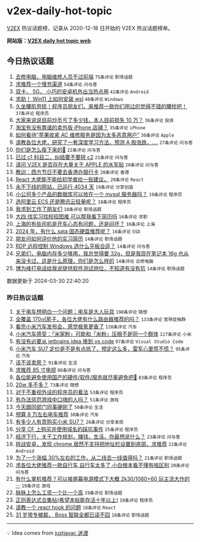 # v2ex-daily-hot-topic

[V2EX](https://www.v2ex.com/) 热议话题榜，记录从 2020-12-18 日开始的 V2EX 热议话题榜单。

**网站版：[V2EX daily hot topic web](https://boojack.github.io/v2ex-daily-hot-topic-web/)**

## 今日热议话题

<!-- TODAY BEGIN -->

1. [去修电脑，电脑维修人员干过前端](https://www.v2ex.com/t/1028319) `75条评论` `职场话题`
1. [求推荐一个慢充渠道](https://www.v2ex.com/t/1028309) `54条评论` `问与答`
1. [双卡， 5G， 小巧的安卓机外出当热点用](https://www.v2ex.com/t/1028299) `42条评论` `Android`
1. [求助！ Win11 上如何安装 wsl](https://www.v2ex.com/t/1028402) `40条评论` `Windows`
1. [久坐腰肌劳损！程序员朋友们，来推荐一款你们用过的觉得不错的腰枕吧！](https://www.v2ex.com/t/1028354) `37条评论` `程序员`
1. [大家来说说目前炒币亏了多少钱，本人目前损失 10 万？](https://www.v2ex.com/t/1028441) `36条评论` `投资`
1. [淘宝有没有靠谱的卖外版 iPhone 店铺？](https://www.v2ex.com/t/1028303) `35条评论` `iPhone`
1. [如何看待“苹果收紧 AC 维修服务是因为太多恶意用户”](https://www.v2ex.com/t/1028314) `30条评论` `Apple`
1. [请教各位大佬，研究了一套深度学习方法，预测 A 股涨跌，....](https://www.v2ex.com/t/1028472) `27条评论` `问与答`
1. [你们是怎么瘦下来的🤗](https://www.v2ex.com/t/1028463) `22条评论` `问与答`
1. [已过 c1 科目二，纠结要不要转 c2](https://www.v2ex.com/t/1028394) `21条评论` `问与答`
1. [请问 V2EX 是否存在大量关于 APPLE 的水军贴](https://www.v2ex.com/t/1028433) `20条评论` `问与答`
1. [教训：西方节日不要去香港办银行卡](https://www.v2ex.com/t/1028373) `20条评论` `香港`
1. [React 大佬能不能给初学者给一些建议。](https://www.v2ex.com/t/1028324) `20条评论` `React`
1. [永不下线的网站，已运行 4034 天](https://www.v2ex.com/t/1028439) `19条评论` `分享创造`
1. [小公司多个产品的数据库可以放在一个 mysql 服务器吗？](https://www.v2ex.com/t/1028395) `19条评论` `程序员`
1. [选阿里云 ECS 还是腾讯云轻量呢？](https://www.v2ex.com/t/1028452) `18条评论` `程序员`
1. [我求到工作了朋友们](https://www.v2ex.com/t/1028339) `18条评论` `职场话题`
1. [大四 找实习找校招困难 可以帮我看下简历吗](https://www.v2ex.com/t/1028449) `16条评论` `求职`
1. [上海的有些司机是开车心态有问题，还是闷坏？](https://www.v2ex.com/t/1028362) `16条评论` `上海`
1. [2024 年，有什么 sata 固态硬盘推荐呢？](https://www.v2ex.com/t/1028332) `16条评论` `SSD`
1. [朋友问如何评价他的实习简历](https://www.v2ex.com/t/1028420) `14条评论` `职场话题`
1. [RDP 远程控制 Windows 选什么平板合适？](https://www.v2ex.com/t/1028365) `14条评论` `问与答`
1. [兄弟们，电脑内存多少够用，我总觉得要 32g，但是我现在笔记本 16g 也从来没卡过，这是什么原理，你们是怎么样的](https://www.v2ex.com/t/1028356) `14条评论` `云修电脑`
1. [博为峰打电话给我说提供软件测试岗位，不知道有没有坑](https://www.v2ex.com/t/1028320) `14条评论` `职场话题`

数据更新于 2024-03-30 22:40:20

<!-- TODAY END -->

### 昨日热议话题

<!-- YESTERDAY BEGIN -->

1. [关于电车想明白一个问题：电车是大人玩具](https://www.v2ex.com/t/1027958) `198条评论` `随想`
1. [全覆盖 170㎡房子，各位大佬有什么路由器推荐的吗？](https://www.v2ex.com/t/1027973) `133条评论` `宽带症候群`
1. [看完小米汽车发布会，感觉极氪更香了](https://www.v2ex.com/t/1028042) `128条评论` `汽车`
1. [小米汽车感受：「米家粉」可能和「米粉」压根不是同一个群体](https://www.v2ex.com/t/1027965) `117条评论` `小米`
1. [有没有必要从 jetbrains idea 换到 vs code](https://www.v2ex.com/t/1028031) `97条评论` `Visual Studio Code`
1. [小米汽车 SU7 定价是不是有点低了，预定这么多，雷军心里慌不慌？](https://www.v2ex.com/t/1027959) `95条评论` `汽车`
1. [该不该卖房？](https://www.v2ex.com/t/1028122) `91条评论` `生活`
1. [求推荐 85 寸电视](https://www.v2ex.com/t/1027985) `86条评论` `问与答`
1. [各位能避免使用国产的硬件/软件/服务就尽量避免吧🥲](https://www.v2ex.com/t/1028002) `83条评论` `程序员`
1. [20w 多不多？](https://www.v2ex.com/t/1028097) `73条评论` `随想`
1. [对于不重视外设的程序员的看法](https://www.v2ex.com/t/1028009) `53条评论` `程序员`
1. [有办法惩罚游戏中口嗨的人吗？](https://www.v2ex.com/t/1028171) `51条评论` `游戏`
1. [今天跟同部门同事硬刚了](https://www.v2ex.com/t/1028257) `50条评论` `生活`
1. [预算 8 万左右电车推荐](https://www.v2ex.com/t/1028129) `30条评论` `汽车`
1. [有多少人有意购买小米 SU7？](https://www.v2ex.com/t/1027966) `26条评论` `分享发现`
1. [分享 CF 上购买并使用域名的踩坑事件](https://www.v2ex.com/t/1027972) `25条评论` `程序员`
1. [经济下行，关于工作规划，赚钱，生活，你最想说什么？](https://www.v2ex.com/t/1028059) `23条评论` `问与答`
1. [转战安卓，发现 chrome 居然不支持把地址栏设置到底部，求推荐](https://www.v2ex.com/t/1028203) `22条评论` `Android`
1. [为了一个涨幅 30%左右的工作，从二线去一线值得吗？](https://www.v2ex.com/t/1028028) `21条评论` `职场话题`
1. [求各位大佬推荐一款自行车,自行车太多了,小白根本看不懂有啥区别](https://www.v2ex.com/t/1028155) `20条评论` `问与答`
1. [有什么掌机推荐？可以接屏幕电源模式下大概 2k30/1080+60 玩主流大作的···](https://www.v2ex.com/t/1028138) `19条评论` `游戏`
1. [脉脉上怎么工资一个比一个高](https://www.v2ex.com/t/1027998) `19条评论` `职场话题`
1. [正则表达式合集帖(希望本帖能存活十年以上)](https://www.v2ex.com/t/1027988) `19条评论` `程序员`
1. [请教一个 react hook 的问题](https://www.v2ex.com/t/1028021) `18条评论` `React`
1. [31 岁带专被裁， Boss 智联全都已读不回](https://www.v2ex.com/t/1028017) `18条评论` `职场话题`

<!-- YESTERDAY END -->

---

💡 Idea comes from [justjavac 迷渡](https://github.com/justjavac/)

